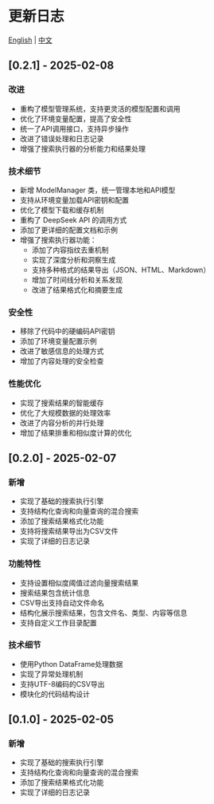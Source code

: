 # 更新日志

[English](../CHANGELOG.md) | [中文](CHANGELOG_zh.md)

## [0.2.1] - 2025-02-08

### 改进
- 重构了模型管理系统，支持更灵活的模型配置和调用
- 优化了环境变量配置，提高了安全性
- 统一了API调用接口，支持异步操作
- 改进了错误处理和日志记录
- 增强了搜索执行器的分析能力和结果处理

### 技术细节
- 新增 ModelManager 类，统一管理本地和API模型
- 支持从环境变量加载API密钥和配置
- 优化了模型下载和缓存机制
- 重构了 DeepSeek API 的调用方式
- 添加了更详细的配置文档和示例
- 增强了搜索执行器功能：
  * 添加了内容指纹去重机制
  * 实现了深度分析和洞察生成
  * 支持多种格式的结果导出（JSON、HTML、Markdown）
  * 增加了时间线分析和关系发现
  * 改进了结果格式化和摘要生成

### 安全性
- 移除了代码中的硬编码API密钥
- 添加了环境变量配置示例
- 改进了敏感信息的处理方式
- 增加了内容处理的安全检查

### 性能优化
- 实现了搜索结果的智能缓存
- 优化了大规模数据的处理效率
- 改进了内容分析的并行处理
- 增加了结果排重和相似度计算的优化

## [0.2.0] - 2025-02-07

### 新增
- 实现了基础的搜索执行引擎
- 支持结构化查询和向量查询的混合搜索
- 添加了搜索结果格式化功能
- 支持将搜索结果导出为CSV文件
- 实现了详细的日志记录

### 功能特性
- 支持设置相似度阈值过滤向量搜索结果
- 搜索结果包含统计信息
- CSV导出支持自动文件命名
- 结构化展示搜索结果，包含文件名、类型、内容等信息
- 支持自定义工作目录配置

### 技术细节
- 使用Python DataFrame处理数据
- 实现了异常处理机制
- 支持UTF-8编码的CSV导出
- 模块化的代码结构设计

## [0.1.0] - 2025-02-05

### 新增
- 实现了基础的搜索执行引擎
- 支持结构化查询和向量查询的混合搜索
- 添加了搜索结果格式化功能
- 实现了详细的日志记录 